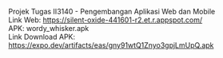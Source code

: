 Projek Tugas II3140 - Pengembangan Aplikasi Web dan Mobile <br>
Link Web: https://silent-oxide-441601-r2.et.r.appspot.com/ <br>
APK: wordy_whisker.apk <br>
Link Download APK: https://expo.dev/artifacts/eas/gny91wtQ1Znyo3gpjLmUpQ.apk
